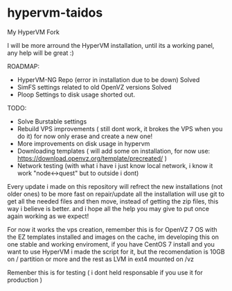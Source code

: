 # hypervm-taidos
My HyperVM Fork

I will be more arround the HyperVM installation, until its a working panel, any help will be great :)

ROADMAP:

- HyperVM-NG Repo (error in installation due to be down) Solved
- SimFS settings related to old OpenVZ versions Solved
- Ploop Settings to disk usage shorted out.

TODO:
- Solve Burstable settings
- Rebuild VPS improvements ( still dont work, it brokes the VPS when you do it) for now only erase and create a new one!
- More improvements on disk usage in hypervm 
- Downloading templates ( will add some on installation, for now use: https://download.openvz.org/template/precreated/ )
- Network testing (with what i have i just know local network, i know it work "node<->quest" but to outside i dont)

Every update i made on this repository will refrect the new installations (not older ones) to be more fast on repair/update all the installation will use git to get all the needed files and then move, instead of getting the zip files, this way i believe is better. and i hope all the help you may give to put once again working as we expect!

For now it works the vps creation, remember this is for OpenVZ 7 OS with the EZ templates installed and images on the cache, im developing this on one stable and working enviroment, if you have CentOS 7 install and you want to use HyperVM i made the script for it, but the recomendation is 10GB on / partition or more and the rest as LVM in ext4 mounted on /vz

Remenber this is for testing ( i dont held responsable if you use it for production ) 
